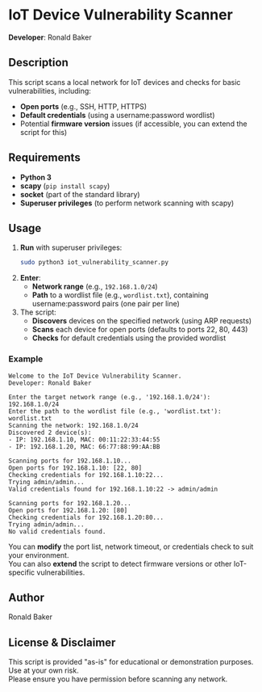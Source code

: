 # IoT Device Vulnerability Scanner

**Developer**: Ronald Baker  

## Description

This script scans a local network for IoT devices and checks for basic vulnerabilities, including:
- **Open ports** (e.g., SSH, HTTP, HTTPS)
- **Default credentials** (using a username:password wordlist)
- Potential **firmware version** issues (if accessible, you can extend the script for this)

## Requirements

- **Python 3**
- **scapy** (`pip install scapy`)
- **socket** (part of the standard library)
- **Superuser privileges** (to perform network scanning with scapy)

## Usage

1. **Run** with superuser privileges:
   ```bash
   sudo python3 iot_vulnerability_scanner.py
   ```
2. **Enter**:
   - **Network range** (e.g., `192.168.1.0/24`)
   - **Path** to a wordlist file (e.g., `wordlist.txt`), containing username:password pairs (one pair per line)
3. The script:
   - **Discovers** devices on the specified network (using ARP requests)
   - **Scans** each device for open ports (defaults to ports 22, 80, 443)
   - **Checks** for default credentials using the provided wordlist

### Example

```
Welcome to the IoT Device Vulnerability Scanner.
Developer: Ronald Baker

Enter the target network range (e.g., '192.168.1.0/24'): 192.168.1.0/24
Enter the path to the wordlist file (e.g., 'wordlist.txt'): wordlist.txt
Scanning the network: 192.168.1.0/24
Discovered 2 device(s):
- IP: 192.168.1.10, MAC: 00:11:22:33:44:55
- IP: 192.168.1.20, MAC: 66:77:88:99:AA:BB

Scanning ports for 192.168.1.10...
Open ports for 192.168.1.10: [22, 80]
Checking credentials for 192.168.1.10:22...
Trying admin/admin...
Valid credentials found for 192.168.1.10:22 -> admin/admin

Scanning ports for 192.168.1.20...
Open ports for 192.168.1.20: [80]
Checking credentials for 192.168.1.20:80...
Trying admin/admin...
No valid credentials found.
```

You can **modify** the port list, network timeout, or credentials check to suit your environment.  
You can also **extend** the script to detect firmware versions or other IoT-specific vulnerabilities.

## Author

Ronald Baker

## License & Disclaimer

This script is provided "as-is" for educational or demonstration purposes. Use at your own risk.  
Please ensure you have permission before scanning any network.  
```